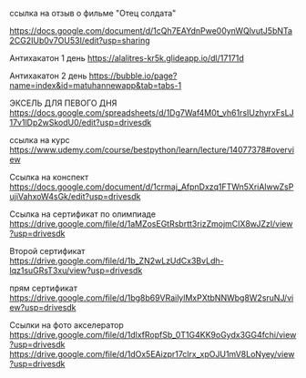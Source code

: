 
ссылка на отзыв о фильме "Отец солдата"

https://docs.google.com/document/d/1cQh7EAYdnPwe00ynWQlvutJ5bNTa2CG2IUb0v7OU53I/edit?usp=sharing

Антихакатон 1 день
https://alalitres-kr5k.glideapp.io/dl/17171d

Антихакатон 2 день 
https://bubble.io/page?name=index&id=matuhannewapp&tab=tabs-1

ЭКСЕЛЬ ДЛЯ ПЕВОГО ДНЯ
https://docs.google.com/spreadsheets/d/1Dg7Waf4M0t_vh61rsIUzhyrxFsLJ17v1lDp2wSkodU0/edit?usp=drivesdk 


ссылка на курс https://www.udemy.com/course/bestpython/learn/lecture/14077378#overview

Ссылка на конспект https://docs.google.com/document/d/1crmaj_AfpnDxzq1FTWn5XriAlwwZsPujiVahxoW4sGk/edit?usp=drivesdk


Ссылка на сертификат по олимпиаде https://drive.google.com/file/d/1aMZosEGtRsbrtt3rizZmojmCIX8wJZzI/view?usp=drivesdk 

Второй сертификат https://drive.google.com/file/d/1b_ZN2wLzUdCx3BvLdh-lqz1suGRsT3xu/view?usp=drivesdk 

прям сертификат https://drive.google.com/file/d/1bg8b69VRailylMxPXtbNNWbg8W2sruNJ/view?usp=drivesdk 

Ссылки на фото акселератор 
https://drive.google.com/file/d/1dlxfRopfSb_0T1G4KK9oGydx3GG4fchi/view?usp=drivesdk
https://drive.google.com/file/d/1dOx5EAizpr17clrx_xpOJU1mV8LoNyey/view?usp=drivesdk
